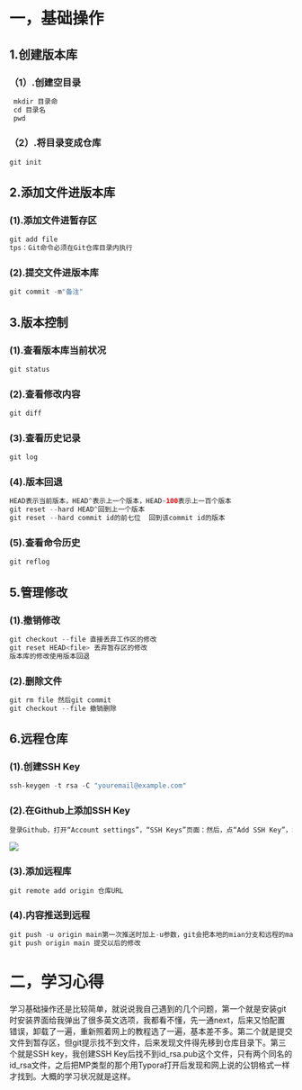 # 一，基础操作

## 1.创建版本库

### （1）.创建空目录

```java
 mkdir 目录命
 cd 目录名
 pwd    
```

### （2）.将目录变成仓库

```java
git init
```

## 2.添加文件进版本库

### (1).添加文件进暂存区

```java
git add file
tps：Git命令必须在Git仓库目录内执行    
```

### (2).提交文件进版本库

```java
git commit -m"备注"
```

## 3.版本控制

### (1).查看版本库当前状况

```java
git status
```

### (2).查看修改内容

```java
git diff
```

### (3).查看历史记录

```java
git log
```

### (4).版本回退

```java
HEAD表示当前版本，HEAD^表示上一个版本，HEAD~100表示上一百个版本
git reset --hard HEAD^回到上一个版本
git reset --hard commit id的前七位  回到该commit id的版本
```

### (5).查看命令历史

```java
git reflog
```

## 5.管理修改

### (1).撤销修改

```java
git checkout --file 直接丢弃工作区的修改
git reset HEAD<file> 丢弃暂存区的修改
版本库的修改使用版本回退
```

### (2).删除文件

```java
git rm file 然后git commit
git checkout --file 撤销删除
```

## 6.远程仓库

### (1).创建SSH Key

```java
ssh-keygen -t rsa -C "youremail@example.com"    
```

### (2).在Github上添加SSH Key

```java
登录Github，打开“Account settings”，“SSH Keys”页面：然后，点“Add SSH Key”，填上任意Title，在Key文本框里粘贴id_rsa.pub文件的内容
```

![](https://www.liaoxuefeng.com/files/attachments/919021379029408/0)

### (3).添加远程库

```java
git remote add origin 仓库URL
```

### (4).内容推送到远程

```java
git push -u origin main第一次推送时加上-u参数，git会把本地的mian分支和远程的main分支关联起来
git push origin main 提交以后的修改
```

# 二，学习心得

   学习基础操作还是比较简单，就说说我自己遇到的几个问题，第一个就是安装git时安装界面给我弹出了很多英文选项，我都看不懂，先一通next，后来又怕配置错误，卸载了一遍，重新照着网上的教程选了一遍，基本差不多。第二个就是提交文件到暂存区，但git提示找不到文件，后来发现文件得先移到仓库目录下。第三个就是SSH key，我创建SSH Key后找不到id_rsa.pub这个文件，只有两个同名的id_rsa文件，之后把MP类型的那个用Typora打开后发现和网上说的公钥格式一样才找到。大概的学习状况就是这样。



